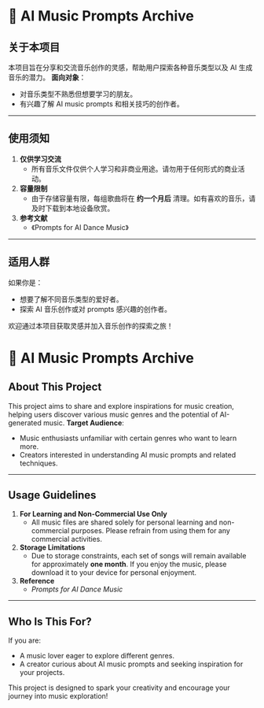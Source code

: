 # 🎵 AI Music Prompts Archive

## 关于本项目

本项目旨在分享和交流音乐创作的灵感，帮助用户探索各种音乐类型以及 AI 生成音乐的潜力。
**面向对象**：

- 对音乐类型不熟悉但想要学习的朋友。
- 有兴趣了解 AI music prompts 和相关技巧的创作者。

------

## 使用须知

1. **仅供学习交流**
   - 所有音乐文件仅供个人学习和非商业用途。请勿用于任何形式的商业活动。
2. **容量限制**
   - 由于存储容量有限，每组歌曲将在 **约一个月后** 清理。如有喜欢的音乐，请及时下载到本地设备欣赏。
3. **参考文献**
   - 《Prompts for AI Dance Music》

------

## 适用人群

如果你是：

- 想要了解不同音乐类型的爱好者。
- 探索 AI 音乐创作或对 prompts 感兴趣的创作者。

欢迎通过本项目获取灵感并加入音乐创作的探索之旅！

# 🎵 AI Music Prompts Archive

## About This Project

This project aims to share and explore inspirations for music creation, helping users discover various music genres and the potential of AI-generated music.
**Target Audience**:

- Music enthusiasts unfamiliar with certain genres who want to learn more.
- Creators interested in understanding AI music prompts and related techniques.

------

## Usage Guidelines

1. **For Learning and Non-Commercial Use Only**
   - All music files are shared solely for personal learning and non-commercial purposes. Please refrain from using them for any commercial activities.
2. **Storage Limitations**
   - Due to storage constraints, each set of songs will remain available for approximately **one month**. If you enjoy the music, please download it to your device for personal enjoyment.
3. **Reference**
   - *Prompts for AI Dance Music*

------

## Who Is This For?

If you are:

- A music lover eager to explore different genres.
- A creator curious about AI music prompts and seeking inspiration for your projects.

This project is designed to spark your creativity and encourage your journey into music exploration!
